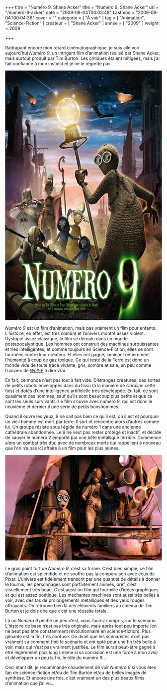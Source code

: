 +++
titre = "Numéro 9, Shane Acker"
title = "Numéro 9, Shane Acker"
url = "/numero-9-acker"
date = "2009-09-04T00:03:48"
Lastmod = "2009-09-04T00:04:36"
cover = ""
categorie = [ "À voir" ]
tag = [ "Animation", "Science-Fiction" ]
createur = [ "Shane Acker" ]
annee = [ "2009" ]
weight = 2009

+++

<p>Rattrapant encore mon retard cinématographique, je suis allé voir aujourd&rsquo;hui <em>Numéro 9</em>, un intrigant film d&rsquo;animation réalisé par Shane Acker, mais surtout produit par Tim Burton. Les critiques étaient mitigées, mais j&rsquo;ai fait confiance à mon instinct et je ne le regrette pas.</p>
<div style="text-align:center;"><img src="numero-9.jpg" border="0" alt="numero-9.jpg" width="600" height="800" /></div>
<p><em>Numéro 9</em> est un film d&rsquo;animation, mais pas vraiment un film pour enfants. L&rsquo;histoire, en effet, est très sombre et l&rsquo;univers montré assez violent. Dystopie assez classique, le film se déroule dans un monde postapocalyptique. Les hommes ont construit des machines surpuissantes et très intelligentes, et comme toujours en Science-Fiction, elles se sont tournées contre leur créateur. Et elles ont gagné, laminant entièrement l&rsquo;humanité à coup de gaz toxique. Ce qui reste de la Terre est donc un monde vide de toute trace vivante, gris, sombre et sale, un peu comme l&rsquo;univers de <em><a href="http://voiretmanger.fr/2008/09/07/wall-e-dernier-bijou-des-studios-pixar/">Wall-E</a></em> à dire vrai.</p>
<p>En fait, ce monde n&rsquo;est pas tout à fait vide. D&rsquo;étranges créatures, des sortes de petits robots enveloppés dans du tissu (à la manière de <em>Coraline</em> cette fois) et dotés d&rsquo;une intelligence artificielle très développée. En fait, ce sont quasiment des hommes, sauf qu&rsquo;ils sont beaucoup plus petits et que ce sont les seuls survivants. Le film s&rsquo;ouvre avec numéro 9, qui est donc le neuvième et dernier d&rsquo;une série de petits bonshommes.</p>
<p>Quand il ouvre les yeux, 9 ne sait pas bien ce qu&rsquo;il est, où il est et pourquoi un vieil homme est mort par terre. Il sort et rencontre alors d&rsquo;autres comme lui. Un groupe résiste sous l&rsquo;égide de numéro 1 dans une ancienne cathédrale abandonnée. Le 9 ne veut pas rester protégé et inactif, et décide de sauver le numéro 2 emporté par une bête métallique terrible. Commence alors un combat très dur, avec de nombreux morts qui rappellent à nouveau que l&rsquo;on n&rsquo;a pas ici affaire à un film pour les plus jeunes.</p>
<div style="text-align:center;"><img src="numero-9-1.jpg" border="0" alt="numero-9-1.jpg" width="600" height="338" /></div>
<p>Le gros point fort de <em>Numéro 9</em>, c&rsquo;est sa forme. C&rsquo;est bien simple, ce film d&rsquo;animation est splendide et ne souffre pas la comparaison avec ceux de Pixar. L&rsquo;univers est fidèlement transcrit par une quantité de détails à donner le tournis, les personnages sont parfaitement animés, bref, c&rsquo;est visuellement très beau. C&rsquo;est aussi un film qui fourmille d&rsquo;idées graphiques et qui est assez poétique. Les méchantes machines sont aussi très belles à voir, avec des tas de prolongements métalliques et des yeux rouges effrayants. On retrouve bien là des éléments familiers au cinéma de Tim Burton et je dois dire que c&rsquo;est une réussite totale.</p>
<p>Là où <em>Numéro 9</em> pèche un peu c&rsquo;est, vous l&rsquo;aurez compris, sur le scénario. L&rsquo;histoire de base n&rsquo;est pas très originale, mais après tout peu importe (on ne peut pas être constamment révolutionnaire en science-fiction). Plus gênante est la fin, très confuse. On dirait que les scénaristes n&rsquo;ont pas vraiment su comment finir le scénario et ont opté pour une fin très belle à voir, mais qui n&rsquo;est pas vraiment justifiée. Le film aurait peut-être gagné à être légèrement plus long (même si sa concision est une force à mon avis) et développer un peu la fin, le rôle du numéro 9&#8230;</p>
<p>Ceci étant dit, je recommande chaudement de voir <em>Numéro 9</em> si vous êtes fan de science-fiction et/ou de Tim Burton et/ou de belles images de synthèse. Et encore une fois, c&rsquo;est vraiment un des plus beaux films d&rsquo;animation que j&rsquo;ai vu&#8230;</p>

